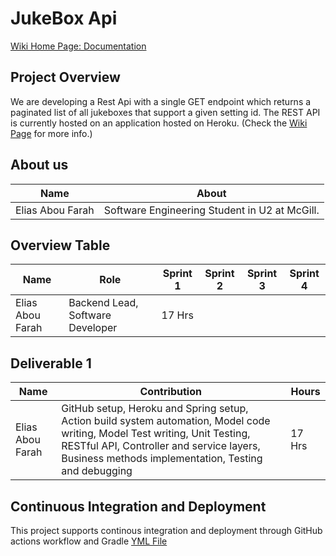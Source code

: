 # JukeBox Api
<a href = "https://github.com/eliasaboufarah02/jukeBox/wiki">Wiki Home Page: Documentation</a>

## Project Overview
We are developing a Rest Api with a single GET endpoint which returns a paginated list of all jukeboxes that support a given setting id.
The REST API is currently hosted on an application hosted on Heroku. (Check the  <a href = "https://github.com/eliasaboufarah02/jukeBox/wiki">Wiki Page</a> for more info.)

## About us
|       Name     |                 About                 |
|----------------|---------------------------------------|
|Elias Abou Farah|Software Engineering Student in U2 at McGill.|
## Overview Table
| Name | Role | Sprint 1 | Sprint 2 | Sprint 3 | Sprint 4 |
|------|--------------|------|------|-------|-------|
| Elias Abou Farah | Backend Lead, Software Developer | 17 Hrs |  | |  |


## Deliverable 1
| Name | Contribution | Hours |
|------|--------------|-------|
| Elias Abou Farah | GitHub setup, Heroku and Spring setup, Action build system automation, Model code writing, Model Test writing, Unit Testing, RESTful API, Controller and service layers, Business methods implementation, Testing and debugging | 17 Hrs|

## Continuous Integration and Deployment
This project supports continous integration and deployment through GitHub actions workflow and Gradle [YML File](https://github.com/eliasaboufarah02/jukeBox/blob/main/.github/workflows/main.yml)
